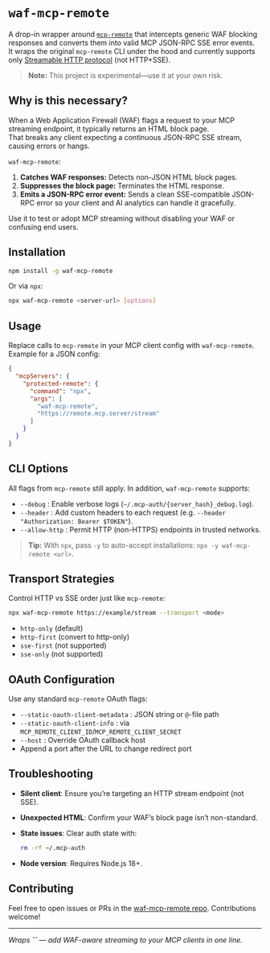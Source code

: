 # `waf-mcp-remote`

A drop-in wrapper around [`mcp-remote`](https://github.com/geelen/mcp-remote) that intercepts generic WAF blocking responses and converts them into valid MCP JSON-RPC SSE error events.  
It wraps the original `mcp-remote` CLI under the hood and currently supports only [Streamable HTTP protocol](https://modelcontextprotocol.io/specification/2025-06-18/basic/transports#streamable-http) (not HTTP+SSE).

> **Note:** This project is experimental—use it at your own risk.

## Why is this necessary?

When a Web Application Firewall (WAF) flags a request to your MCP streaming endpoint, it typically returns an HTML block page.  
That breaks any client expecting a continuous JSON-RPC SSE stream, causing errors or hangs.

`waf-mcp-remote`:

1. **Catches WAF responses:** Detects non-JSON HTML block pages.
2. **Suppresses the block page:** Terminates the HTML response.
3. **Emits a JSON-RPC error event:** Sends a clean SSE-compatible JSON-RPC error so your client and AI analytics can handle it gracefully.

Use it to test or adopt MCP streaming without disabling your WAF or confusing end users.

## Installation

```bash
npm install -g waf-mcp-remote
```

Or via `npx`:

```bash
npx waf-mcp-remote <server-url> [options]
```

## Usage

Replace calls to `mcp-remote` in your MCP client config with `waf-mcp-remote`. Example for a JSON config:

```json
{
  "mcpServers": {
    "protected-remote": {
      "command": "npx",
      "args": [
        "waf-mcp-remote",
        "https://remote.mcp.server/stream"
      ]
    }
  }
}
```

## CLI Options

All flags from `mcp-remote` still apply. In addition, `waf-mcp-remote` supports:

- `--debug`         : Enable verbose logs (`~/.mcp-auth/{server_hash}_debug.log`).
- `--header`        : Add custom headers to each request (e.g. `--header "Authorization: Bearer $TOKEN"`).
- `--allow-http`    : Permit HTTP (non-HTTPS) endpoints in trusted networks.

> **Tip:** With `npx`, pass `-y` to auto-accept installations: `npx -y waf-mcp-remote <url>`.

## Transport Strategies

Control HTTP vs SSE order just like `mcp-remote`:

```bash
npx waf-mcp-remote https://example/stream --transport <mode>
```

- `http-only` (default)
- `http-first` (convert to http-only)
- `sse-first` (not supported)
- `sse-only` (not supported)

## OAuth Configuration

Use any standard `mcp-remote` OAuth flags:

- `--static-oauth-client-metadata`  : JSON string or `@`-file path
- `--static-oauth-client-info`      : via `MCP_REMOTE_CLIENT_ID`/`MCP_REMOTE_CLIENT_SECRET`
- `--host`                          : Override OAuth callback host
- Append a port after the URL to change redirect port

## Troubleshooting

- **Silent client**: Ensure you’re targeting an HTTP stream endpoint (not SSE).

- **Unexpected HTML**: Confirm your WAF’s block page isn’t non-standard.

- **State issues**: Clear auth state with:

  ```bash
  rm -rf ~/.mcp-auth
  ```

- **Node version**: Requires Node.js 18+.

## Contributing

Feel free to open issues or PRs in the [waf-mcp-remote repo](https://github.com/your-org/waf-mcp-remote). Contributions welcome!

---

*Wraps **``** — add WAF-aware streaming to your MCP clients in one line.*


